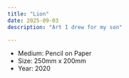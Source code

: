 ```yaml
---
title: "Lion"
date: 2025-09-03
description: "Art I drew for my son"

---
```


- Medium: Pencil on Paper
- Size: 250mm x 200mm
- Year: 2020




